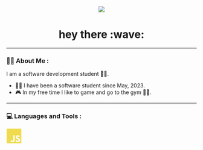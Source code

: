 <div id="header" align="center">
  <img src="https://media.giphy.com/media/WRRL1EKo9rNe12S4zh/giphy.gif" width="100"/>
</div>

<h1 align="center">
  hey there :wave:
</h1>

---

### :raising_hand_woman: About Me :

I am a software development student :woman_student:.

- :woman_technologist: I have been a software student since May, 2023.
- :video_game: In my free time I like to game and go to the gym :running_woman:.

---

### :computer: Languages and Tools :
<div>
  <img src="https://github.com/devicons/devicon/blob/master/icons/javascript/javascript-plain.svg" title="JavaScript" alt="JavaScript" width="40" height="40"/>&nbsp;
</div>
